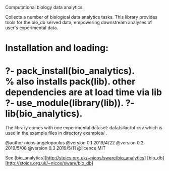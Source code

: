 Computational biology data analytics.

Collects a number of biological data analytics tasks.
This library provides tools for the bio_db served data,
empowering downstream analyses of user's experimental data.

Installation and loading: 
==
?- pack_install(bio_analytics).  
      % also installs pack(lib). other dependencies are at load time via lib
?- use_module(library(lib)).
?- lib(bio_analytics).
==

The library comes with one experimental dataset: data/silac/bt.csv which
is used in the example files in directory examples/ .

@author nicos angelopoulos
@version  0.1 2019/4/22
@version  0.2 2019/5/08
@version  0.3 2019/5/11
@licence  MIT

See 
[bio_analytics][http://stoics.org.uk/~nicos/sware/bio_analytics]
[bio_db][http://stoics.org.uk/~nicos/sware/bio_db]
